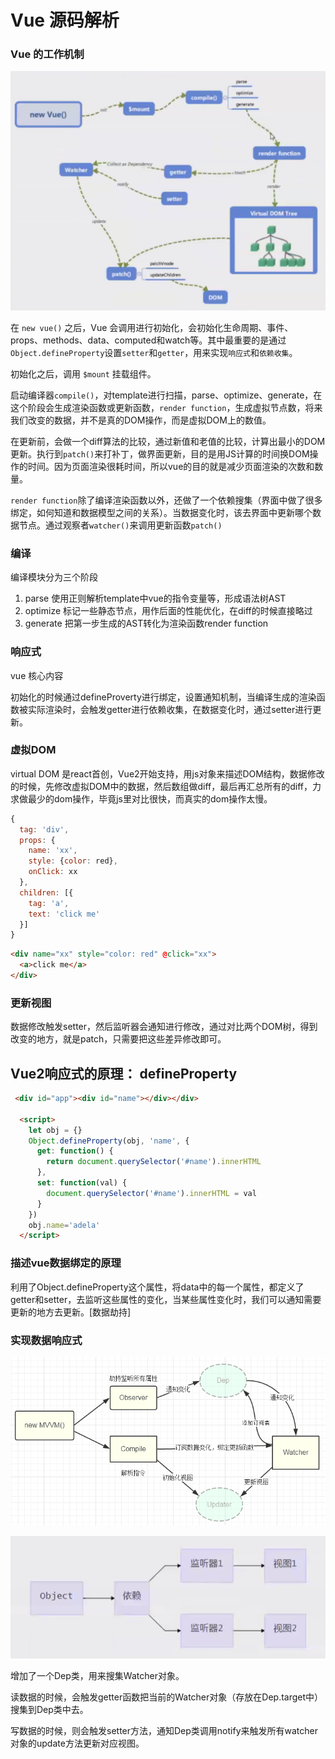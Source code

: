 # Vue 源码解析

### Vue 的工作机制

![vue工作机制](./images/vue工作机制.png)

在 `new vue()` 之后，Vue 会调用进行初始化，会初始化生命周期、事件、props、methods、data、computed和watch等。其中最重要的是通过`Object.defineProperty`设置`setter`和`getter`，用来实现`响应式`和`依赖收集`。

初始化之后，调用 `$mount` 挂载组件。

启动编译器`compile()`，对template进行扫描，parse、optimize、generate，在这个阶段会生成渲染函数或更新函数，`render function`，生成虚拟节点数，将来我们改变的数据，并不是真的DOM操作，而是虚拟DOM上的数值。

在更新前，会做一个diff算法的比较，通过新值和老值的比较，计算出最小的DOM更新。执行到`patch()`来打补丁，做界面更新，目的是用JS计算的时间换DOM操作的时间。因为页面渲染很耗时间，所以vue的目的就是减少页面渲染的次数和数量。

`render function`除了编译渲染函数以外，还做了一个依赖搜集（界面中做了很多绑定，如何知道和数据模型之间的关系）。当数据变化时，该去界面中更新哪个数据节点。通过观察者`watcher()`来调用更新函数`patch()`

### 编译

编译模块分为三个阶段

1. parse 使用正则解析template中vue的指令变量等，形成语法树AST
2. optimize 标记一些静态节点，用作后面的性能优化，在diff的时候直接略过
3. generate 把第一步生成的AST转化为渲染函数render function

### 响应式

vue 核心内容

初始化的时候通过defineProverty进行绑定，设置通知机制，当编译生成的渲染函数被实际渲染时，会触发getter进行依赖收集，在数据变化时，通过setter进行更新。

### 虚拟DOM

virtual DOM 是react首创，Vue2开始支持，用js对象来描述DOM结构，数据修改的时候，先修改虚拟DOM中的数据，然后数组做diff，最后再汇总所有的diff，力求做最少的dom操作，毕竟js里对比很快，而真实的dom操作太慢。

```javascript
{
  tag: 'div',
  props: {
    name: 'xx',
    style: {color: red},
    onClick: xx
  },
  children: [{
    tag: 'a',
    text: 'click me'
  }]
}
```

```html
<div name="xx" style="color: red" @click="xx">
  <a>click me</a>
</div>
```

### 更新视图
数据修改触发setter，然后监听器会通知进行修改，通过对比两个DOM树，得到改变的地方，就是patch，只需要把这些差异修改即可。


## Vue2响应式的原理： defineProperty

```html
 <div id="app"><div id="name"></div></div>

  <script>
    let obj = {}
    Object.defineProperty(obj, 'name', {
      get: function() {
        return document.querySelector('#name').innerHTML
      },
      set: function(val) {
        document.querySelector('#name').innerHTML = val
      }
    })
    obj.name='adela'
  </script>
```


### 描述vue数据绑定的原理
利用了Object.defineProperty这个属性，将data中的每一个属性，都定义了getter和setter，去监听这些属性的变化，当某些属性变化时，我们可以通知需要更新的地方去更新。[数据劫持]

### 实现数据响应式

![vue底层原理关系图](./images/vue底层原理关系图.png)


![依赖搜集](./images/依赖搜集.png)

增加了一个Dep类，用来搜集Watcher对象。

读数据的时候，会触发getter函数把当前的Watcher对象（存放在Dep.target中）搜集到Dep类中去。

写数据的时候，则会触发setter方法，通知Dep类调用notify来触发所有watcher对象的update方法更新对应视图。